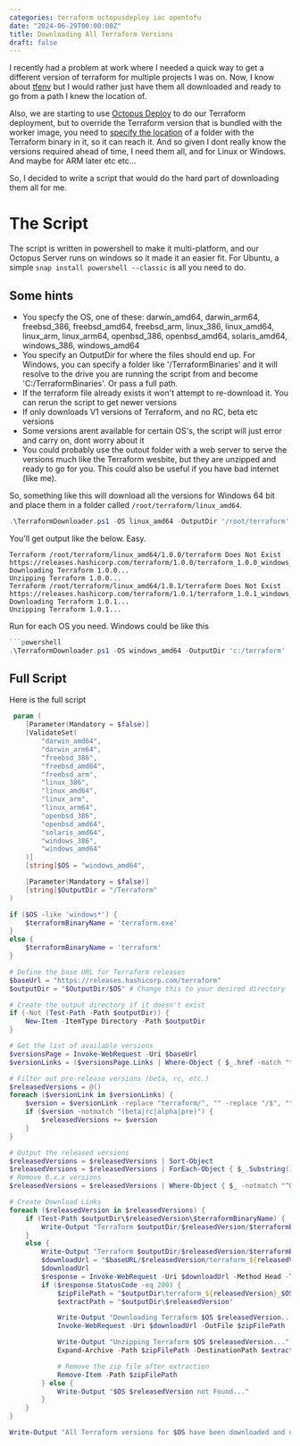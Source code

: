 ```yaml
---
categories: terraform octopusdeploy iac opentofu
date: "2024-06-29T00:00:00Z"
title: Downloading All Terraform Versions
draft: false
---
```


I recently had a problem at work where I needed a quick way to get a different version of terraform for multiple projects I was on. Now, I know about [tfenv](https://github.com/tfutils/tfenv) but I would rather just have them all downloaded and ready to go from a path I knew the location of.

Also, we are starting to use [Octopus Deploy](https://octopus.com) to do our Terraform deployment, but to override the Terraform version that is bundled with the worker image, you need to [specify the location](https://octopus.com/docs/deployments/terraform#special-variables) of a folder with the Terraform binary in it, so it can reach it. And so given I dont really know the versions required ahead of time, I need them all, and for Linux or Windows. And maybe for ARM later etc etc...

So, I decided to write a script that would do the hard part of downloading them all for me.

# The Script

The script is written in powershell to make it multi-platform, and our Octopus Server runs on windows so it made it an easier fit. For Ubuntu, a simple ```snap install powershell --classic``` is all you need to do.

## Some hints

 - You specfy the OS, one of these: darwin_amd64, darwin_arm64, freebsd_386, freebsd_amd64, freebsd_arm,
linux_386, linux_amd64, linux_arm, linux_arm64, openbsd_386, openbsd_amd64, solaris_amd64, windows_386, windows_amd64
 - You specify an OutputDir for where the files should end up. For Windows, you can specify a folder like '/TerraformBinaries' and it will resolve to the drive you are running the script from and become 'C:/TerraformBinaries'. Or pass a full path.
 - If the terraform file already exists it won't attempt to re-download it. You can rerun the script to get newer versions
 - If only downloads V1 versions of Terraform, and no RC, beta etc versions
 - Some versions arent available for certain OS's, the script will just error and carry on, dont worry about it
 - You could probably use the outout folder with a web server to serve the versions much like the Terraform wesbite, but they are unzipped and ready to go for you. This could also be useful if you have bad internet (like me).

So, something like this will download all the versions for Windows 64 bit and place them in a folder called ```/root/terraform/linux_amd64```.

```powershell
.\TerraformDownloader.ps1 -OS linux_amd64 -OutputDir '/root/terraform'
```

You'll get output like the below. Easy.


```
Terraform /root/terraform/linux_amd64/1.0.0/terraform Does Not Exist                                                    
https://releases.hashicorp.com/terraform/1.0.0/terraform_1.0.0_windows_amd64.zip
Downloading Terraform 1.0.0...                                                                                          
Unzipping Terraform 1.0.0...
Terraform /root/terraform/linux_amd64/1.0.1/terraform Does Not Exist                                                    
https://releases.hashicorp.com/terraform/1.0.1/terraform_1.0.1_windows_amd64.zip
Downloading Terraform 1.0.1...
Unzipping Terraform 1.0.1...

```

Run for each OS you need. Windows could be like this

```powershell
```powershell
.\TerraformDownloader.ps1 -OS windows_amd64 -OutputDir 'c:/terraform'
```

## Full Script

Here is the full script

```powershell
 param (
    [Parameter(Mandatory = $false)]
    [ValidateSet(
        "darwin_amd64",
        "darwin_arm64",
        "freebsd_386",
        "freebsd_amd64",
        "freebsd_arm",
        "linux_386",
        "linux_amd64",
        "linux_arm",
        "linux_arm64",
        "openbsd_386",
        "openbsd_amd64",
        "solaris_amd64",
        "windows_386",
        "windows_amd64"
    )]
    [string]$OS = "windows_amd64",

    [Parameter(Mandatory = $false)]
    [string]$OutputDir = "/Terraform"
)

if ($OS -like 'windows*') {
    $terraformBinaryName = 'terraform.exe'
}
else {
    $terraformBinaryName = 'terraform'
}

# Define the base URL for Terraform releases
$baseUrl = "https://releases.hashicorp.com/terraform"
$outputDir = "$OutputDir/$OS" # Change this to your desired directory

# Create the output directory if it doesn't exist
if (-Not (Test-Path -Path $outputDir)) {
    New-Item -ItemType Directory -Path $outputDir
}

# Get the list of available versions
$versionsPage = Invoke-WebRequest -Uri $baseUrl
$versionLinks = ($versionsPage.Links | Where-Object { $_.href -match "terraform/\d+\.\d+\.\d+/$" }).href

# Filter out pre-release versions (beta, rc, etc.)
$releasedVersions = @()
foreach ($versionLink in $versionLinks) {
    $version = $versionLink -replace "terraform/", "" -replace "/$", ""
    if ($version -notmatch "(beta|rc|alpha|pre)") {
        $releasedVersions += $version
    }
}

# Output the released versions
$releasedVersions = $releasedVersions | Sort-Object
$releasedVersions = $releasedVersions | ForEach-Object { $_.Substring(1) }
# Remove 0.x.x versions
$releasedVersions = $releasedVersions | Where-Object { $_ -notmatch "^0\." }

# Create Download Links
foreach ($releasedVersion in $releasedVersions) {
    if (Test-Path $outputDir\$releasedVersion\$terraformBinaryName) {
        Write-Output "Terraform $outputDir/$releasedVersion/$terraformBinaryName Exists"
    }
    else {
        Write-Output "Terraform $outputDir/$releasedVersion/$terraformBinaryName Does Not Exist"
        $downloadUrl = "$baseURL/$releasedVersion/terraform_${releasedVersion}_$OS.zip"
        $downloadUrl
        $response = Invoke-WebRequest -Uri $downloadUrl -Method Head -TimeoutSec 10
        if ($response.StatusCode -eq 200) {
            $zipFilePath = "$outputDir\terraform_${releasedVersion}_$OS.zip"
            $extractPath = "$outputDir\$releasedVersion"

            Write-Output "Downloading Terraform $OS $releasedVersion..."
            Invoke-WebRequest -Uri $downloadUrl -OutFile $zipFilePath

            Write-Output "Unzipping Terraform $OS $releasedVersion..."
            Expand-Archive -Path $zipFilePath -DestinationPath $extractPath

            # Remove the zip file after extraction
            Remove-Item -Path $zipFilePath
        } else {
            Write-Output "$OS $releasedVersion not Found..."
        }
    }
}

Write-Output "All Terraform versions for $OS have been downloaded and unzipped."
```

